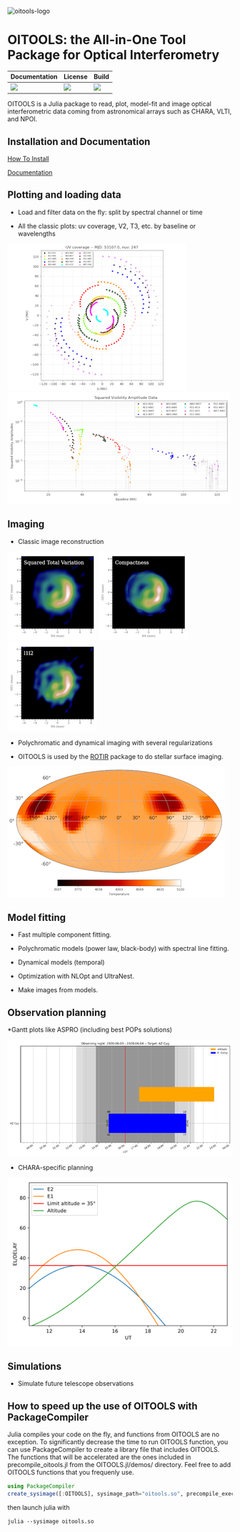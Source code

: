 ![oitools-logo](docs/src/assets/logo.png)
# OITOOLS: the All-in-One Tool Package for Optical Interferometry

| **Documentation**               | **License**                     |**Build**                      |
|:--------------------------------|:--------------------------------|:------------------------------|
| [![][doc-dev-img]][doc-dev-url] | [![][license-img]][license-url] | [![][travis-img]][travis-url] |


[doc-dev-img]: https://img.shields.io/badge/docs-dev-blue.svg
[doc-dev-url]: https://fabienbaron.github.io/OITOOLS.jl/dev

[license-url]: ./LICENSE.md
[license-img]: http://img.shields.io/badge/license-GPL3-brightgreen.svg?style=flat

[travis-img]: https://travis-ci.com/fabienbaron/OITOOLS.jl.svg?branch=master
[travis-url]: https://travis-ci.com/fabienbaron/OITOOLS.jl

OITOOLS is a Julia package to read, plot, model-fit and image optical interferometric data coming from astronomical arrays such as CHARA, VLTI, and NPOI.

## Installation and Documentation

[How To Install](https://fabienbaron.github.io/OITOOLS.jl/dev/install/)

[Documentation](https://fabienbaron.github.io/OITOOLS.jl/dev/)

## Plotting and loading data

* Load and filter data on the fly: split by spectral channel or time

* All the classic plots: uv coverage, V2, T3, etc. by baseline or wavelengths

![uvplot](docs/src/assets/uvplot.png)
![v2plot](docs/src/assets/v2plot.png)

## Imaging

* Classic image reconstruction

![2004bc1](docs/src/assets/types-tvsq.png)
![2004bc2](docs/src/assets/types-compactness.png)
![2004bc3](docs/src/assets/types-l1l2.png)

* Polychromatic and dynamical imaging with several regularizations

* OITOOLS is used by the [ROTIR](https://github.com/fabienbaron/ROTIR.jl/) package to do stellar surface imaging.

![rotir](docs/src/assets/rotir.png)

## Model fitting

* Fast multiple component fitting.

* Polychromatic models (power law, black-body) with spectral line fitting.

* Dynamical models (temporal)

* Optimization with NLOpt and UltraNest.

* Make images from models.

## Observation planning

*Gantt plots like ASPRO (including best POPs solutions)

![gantt](docs/src/assets/gantt.svg)

* CHARA-specific planning

![chara_plan](docs/src/assets/chara_plan.png)

## Simulations

* Simulate future telescope observations

## How to speed up the use of OITOOLS with PackageCompiler

Julia compiles your code on the fly, and functions from OITOOLS are no exception. To significantly decrease the time to run OITOOLS function, you can use PackageCompiler to create a library file that includes OITOOLS. The functions that will be accelerated are the ones included in precompile_oitools.jl from the OITOOLS.jl/demos/ directory. Feel free to add OITOOLS functions that you frequenly use.

```julia
using PackageCompiler
create_sysimage([:OITOOLS], sysimage_path="oitools.so", precompile_execution_file="precompile_oitools.jl")
```
then launch julia with
```
julia --sysimage oitools.so
```
